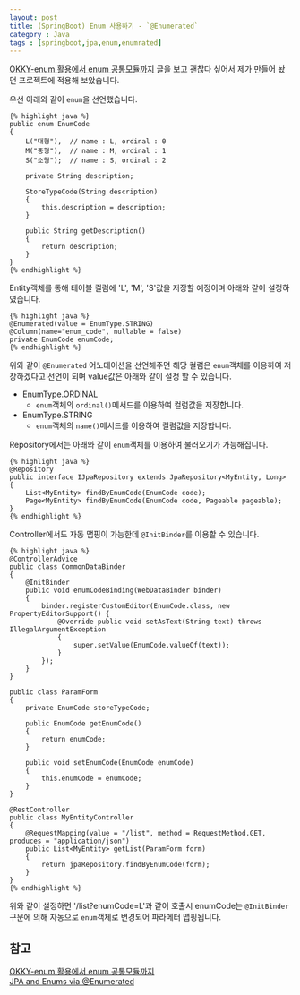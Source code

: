 ```yaml
---
layout: post
title: (SpringBoot) Enum 사용하기 - `@Enumerated`
category : Java
tags : [springboot,jpa,enum,enumrated]
---
```

[OKKY-enum 활용에서 enum 공통모듈까지](http://okky.kr/article/374496) 글을 보고 괜찮다 싶어서 제가 만들어 놨던 프로젝트에 적용해 보았습니다.     

우선 아래와 같이 `enum`을 선언했습니다.    

    {% highlight java %}
    public enum EnumCode
    {
        L("대형"),  // name : L, ordinal : 0
        M("중형"),  // name : M, ordinal : 1
        S("소형");  // name : S, ordinal : 2

        private String description;

        StoreTypeCode(String description)
        {
            this.description = description;
        }

        public String getDescription()
        {
            return description;
        }
    }
    {% endhighlight %}

Entity객체를 통해 테이블 컬럼에 'L', 'M', 'S'값을 저장할 예정이며 아래와 같이 설정하였습니다.

    {% highlight java %}
    @Enumerated(value = EnumType.STRING)
    @Column(name="enum_code", nullable = false)
    private EnumCode enumCode;
    {% endhighlight %}

위와 같이 `@Enumerated` 어노테이션을 선언해주면 해당 컬럼은 `enum`객체를 이용하여 저장하겠다고 선언이 되며 value값은 아래와 같이 설정 할 수 있습니다.

- EnumType.ORDINAL
  + `enum`객체의 `ordinal()`메서드를 이용하여 컬럼값을 저장합니다.
- EnumType.STRING
  + `enum`객체의 `name()`메서드를 이용하여 컬럼값을 저장합니다.

Repository에서는 아래와 같이 `enum`객체를 이용하여 불러오기가 가능해집니다.

    {% highlight java %}
    @Repository
    public interface IJpaRepository extends JpaRepository<MyEntity, Long>
    {
        List<MyEntity> findByEnumCode(EnumCode code);
        Page<MyEntity> findByEnumCode(EnumCode code, Pageable pageable);
    }
    {% endhighlight %}

Controller에서도 자동 맵핑이 가능한데 `@InitBinder`를 이용할 수 있습니다.

    {% highlight java %}
    @ControllerAdvice
    public class CommonDataBinder
    {
        @InitBinder
        public void enumCodeBinding(WebDataBinder binder)
        {
            binder.registerCustomEditor(EnumCode.class, new PropertyEditorSupport() {
                @Override public void setAsText(String text) throws IllegalArgumentException
                {
                    super.setValue(EnumCode.valueOf(text));
                }
            });
        }
    }

    public class ParamForm
    {
        private EnumCode storeTypeCode;

        public EnumCode getEnumCode()
        {
            return enumCode;
        }

        public void setEnumCode(EnumCode enumCode)
        {
            this.enumCode = enumCode;
        }
    }

    @RestController
    public class MyEntityController
    {
        @RequestMapping(value = "/list", method = RequestMethod.GET, produces = "application/json")
        public List<MyEntity> getList(ParamForm form)
        {
            return jpaRepository.findByEnumCode(form);
        }
    }
    {% endhighlight %}

위와 같이 설정하면 '/list?enumCode=L'과 같이 호출시 enumCode는 `@InitBinder`구문에 의해 자동으로 `enum`객체로 변경되어 파라메터 맵핑됩니다.

참고
----
[OKKY-enum 활용에서 enum 공통모듈까지](http://okky.kr/article/374496)    
[JPA and Enums via @Enumerated](http://tomee.apache.org/examples-trunk/jpa-enumerated/README.html)    

